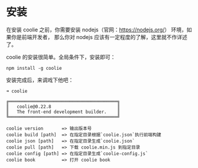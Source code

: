 # 安装

在安装 coolie 之前，你需要安装 nodejs（官网：<https://nodejs.org/>） 环境，如果你是前端开发者，
那么你对 nodejs 应该有一定程度的了解，这里就不作详述了。

coolie 的安装很简单。全局条件下，安装即可：
```
npm install -g coolie
```

安装完成后，来调戏下他吧：
```
➜ coolie

╔═════════════════════════════════════════╗
║   coolie@0.22.8                         ║
║   The front-end development builder.    ║
╚═════════════════════════════════════════╝

coolie version       => 输出版本号
coolie build [path]  => 在指定目录根据`coolie.json`执行前端构建
coolie json [path]   => 在指定目录生成`coolie.json`
coolie pull [path]   => 下载 coolie.min.js 到指定目录
coolie config [path] => 在指定目录生成`coolie-config.js`
coolie book          => 打开 coolie book
```



